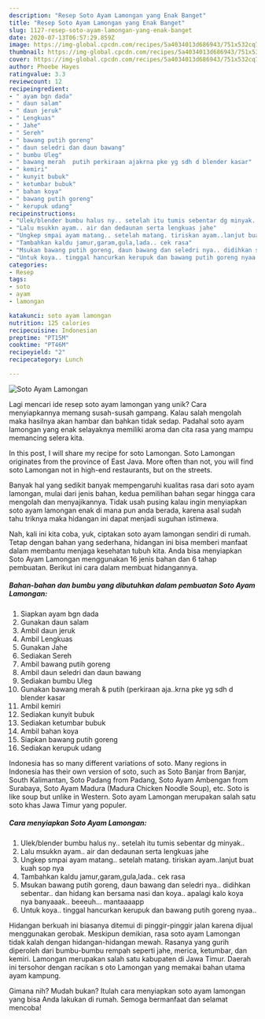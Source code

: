 ```yaml
---
description: "Resep Soto Ayam Lamongan yang Enak Banget"
title: "Resep Soto Ayam Lamongan yang Enak Banget"
slug: 1127-resep-soto-ayam-lamongan-yang-enak-banget
date: 2020-07-13T06:57:29.859Z
image: https://img-global.cpcdn.com/recipes/5a4034013d686943/751x532cq70/soto-ayam-lamongan-foto-resep-utama.jpg
thumbnail: https://img-global.cpcdn.com/recipes/5a4034013d686943/751x532cq70/soto-ayam-lamongan-foto-resep-utama.jpg
cover: https://img-global.cpcdn.com/recipes/5a4034013d686943/751x532cq70/soto-ayam-lamongan-foto-resep-utama.jpg
author: Phoebe Hayes
ratingvalue: 3.3
reviewcount: 12
recipeingredient:
- " ayam bgn dada"
- " daun salam"
- " daun jeruk"
- " Lengkuas"
- " Jahe"
- " Sereh"
- " bawang putih goreng"
- " daun seledri dan daun bawang"
- " bumbu Uleg"
- " bawang merah  putih perkiraan ajakrna pke yg sdh d blender kasar"
- " kemiri"
- " kunyit bubuk"
- " ketumbar bubuk"
- " bahan koya"
- " bawang putih goreng"
- " kerupuk udang"
recipeinstructions:
- "Ulek/blender bumbu halus ny.. setelah itu tumis sebentar dg minyak.."
- "Lalu msukkn ayam.. air dan dedaunan serta lengkuas jahe"
- "Ungkep smpai ayam matang.. setelah matang. tiriskan ayam..lanjut buat kuah sop nya"
- "Tambahkan kaldu jamur,garam,gula,lada.. cek rasa"
- "Msukan bawang putih goreng, daun bawang dan seledri nya.. didihkan sebentar.. dan hidang kan bersama nasi dan koya.. apalagi kalo koya nya banyaaak.. beeeuh... mantaaaapp"
- "Untuk koya.. tinggal hancurkan kerupuk dan bawang putih goreng nyaa.."
categories:
- Resep
tags:
- soto
- ayam
- lamongan

katakunci: soto ayam lamongan 
nutrition: 125 calories
recipecuisine: Indonesian
preptime: "PT15M"
cooktime: "PT46M"
recipeyield: "2"
recipecategory: Lunch

---
```



![Soto Ayam Lamongan](https://img-global.cpcdn.com/recipes/5a4034013d686943/751x532cq70/soto-ayam-lamongan-foto-resep-utama.jpg)

Lagi mencari ide resep soto ayam lamongan yang unik? Cara menyiapkannya memang susah-susah gampang. Kalau salah mengolah maka hasilnya akan hambar dan bahkan tidak sedap. Padahal soto ayam lamongan yang enak selayaknya memiliki aroma dan cita rasa yang mampu memancing selera kita.

In this post, I will share my recipe for soto Lamongan. Soto Lamongan originates from the province of East Java. More often than not, you will find soto Lamongan not in high-end restaurants, but on the streets.

Banyak hal yang sedikit banyak mempengaruhi kualitas rasa dari soto ayam lamongan, mulai dari jenis bahan, kedua pemilihan bahan segar hingga cara mengolah dan menyajikannya. Tidak usah pusing kalau ingin menyiapkan soto ayam lamongan enak di mana pun anda berada, karena asal sudah tahu triknya maka hidangan ini dapat menjadi suguhan istimewa.


Nah, kali ini kita coba, yuk, ciptakan soto ayam lamongan sendiri di rumah. Tetap dengan bahan yang sederhana, hidangan ini bisa memberi manfaat dalam membantu menjaga kesehatan tubuh kita. Anda bisa menyiapkan Soto Ayam Lamongan menggunakan 16 jenis bahan dan 6 tahap pembuatan. Berikut ini cara dalam membuat hidangannya.

<!--inarticleads1-->

##### Bahan-bahan dan bumbu yang dibutuhkan dalam pembuatan Soto Ayam Lamongan:

1. Siapkan  ayam bgn dada
1. Gunakan  daun salam
1. Ambil  daun jeruk
1. Ambil  Lengkuas
1. Gunakan  Jahe
1. Sediakan  Sereh
1. Ambil  bawang putih goreng
1. Ambil  daun seledri dan daun bawang
1. Sediakan  bumbu Uleg
1. Gunakan  bawang merah &amp; putih (perkiraan aja..krna pke yg sdh d blender kasar
1. Ambil  kemiri
1. Sediakan  kunyit bubuk
1. Sediakan  ketumbar bubuk
1. Ambil  bahan koya
1. Siapkan  bawang putih goreng
1. Sediakan  kerupuk udang


Indonesia has so many different variations of soto. Many regions in Indonesia has their own version of soto, such as Soto Banjar from Banjar, South Kalimantan, Soto Padang from Padang, Soto Ayam Ambengan from Surabaya, Soto Ayam Madura (Madura Chicken Noodle Soup), etc. Soto is like soup but unlike in Western. Soto ayam Lamongan merupakan salah satu soto khas Jawa Timur yang populer. 

<!--inarticleads2-->

##### Cara menyiapkan Soto Ayam Lamongan:

1. Ulek/blender bumbu halus ny.. setelah itu tumis sebentar dg minyak..
1. Lalu msukkn ayam.. air dan dedaunan serta lengkuas jahe
1. Ungkep smpai ayam matang.. setelah matang. tiriskan ayam..lanjut buat kuah sop nya
1. Tambahkan kaldu jamur,garam,gula,lada.. cek rasa
1. Msukan bawang putih goreng, daun bawang dan seledri nya.. didihkan sebentar.. dan hidang kan bersama nasi dan koya.. apalagi kalo koya nya banyaaak.. beeeuh... mantaaaapp
1. Untuk koya.. tinggal hancurkan kerupuk dan bawang putih goreng nyaa..


Hidangan berkuah ini biasanya ditemui di pinggir-pinggir jalan karena dijual menggunakan gerobak. Meskipun demikian, rasa soto ayam Lamongan tidak kalah dengan hidangan-hidangan mewah. Rasanya yang gurih diperoleh dari bumbu-bumbu rempah seperti jahe, merica, ketumbar, dan kemiri. Lamongan merupakan salah satu kabupaten di Jawa Timur. Daerah ini tersohor dengan racikan s oto Lamongan yang memakai bahan utama ayam kampung. 

Gimana nih? Mudah bukan? Itulah cara menyiapkan soto ayam lamongan yang bisa Anda lakukan di rumah. Semoga bermanfaat dan selamat mencoba!
